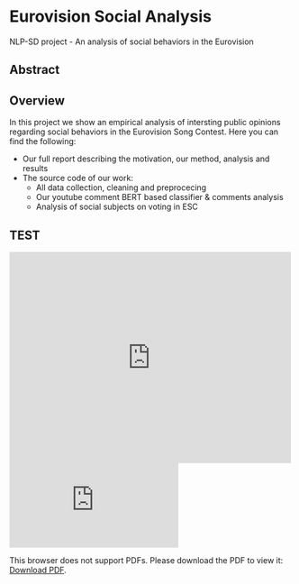 # Eurovision Social Analysis
NLP-SD project - An analysis of social behaviors in the Eurovision 

## Abstract

## Overview
In this project we show an empirical analysis of intersting public opinions regarding social behaviors in the Eurovision Song Contest.
Here you can find the following:
- Our full report describing the motivation, our method, analysis and results
- The source code of our work:
  - All data collection, cleaning and preprocecing
  - Our youtube comment BERT based classifier & comments analysis
  - Analysis of social subjects on voting in ESC


## TEST
<embed src="https://github.com/oriheldman/eurovision_social_analysis/blob/main/Eurovision_Project%20(4).pdf" width="500" height="375">


<object data="https://github.com/oriheldman/eurovision_social_analysis/blob/main/Eurovision_Project%20(4).pdf" type="application/pdf" width="700px" height="700px">
    <embed src="http://yoursite.com/the.pdf">
        <p>This browser does not support PDFs. Please download the PDF to view it: <a href="http://yoursite.com/the.pdf">Download PDF</a>.</p>
    </embed>
</object>
